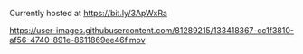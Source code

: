 Currently hosted at https://bit.ly/3ApWxRa

https://user-images.githubusercontent.com/81289215/133418367-cc1f3810-af56-4740-891e-8611869ee46f.mov


